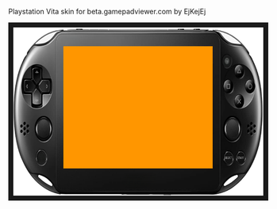 <p align="left">
Playstation Vita skin for beta.gamepadviewer.com by EjKejEj
</p>
<p align="left">
<img src="https://github.com/EjKejEj/Gamepad-Viewer-skins/blob/main/Playstation%20Vita/vita.png" width="720" height="340" border="10"/>
</p>
